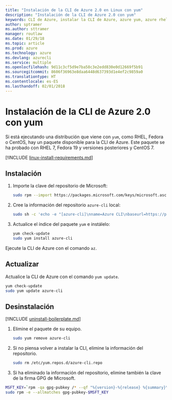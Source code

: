```yaml
---
title: "Instalación de la CLI de Azure 2.0 en Linux con yum"
description: "Instalación de la CLI de Azure 2.0 con yum"
keywords: CLI de Azure, instalar la CLI de Azure, azure yum, azure rhel, azure fedora, azure centos
author: sptramer
ms.author: sttramer
manager: routlaw
ms.date: 01/29/18
ms.topic: article
ms.prod: azure
ms.technology: azure
ms.devlang: azurecli
ms.service: multiple
ms.openlocfilehash: 9d11c3cf5d9e7ba58c3e2edd830e0d12669f5b91
ms.sourcegitcommit: 8606f36963e8daa6448d637393d1e4ef2c9859a0
ms.translationtype: HT
ms.contentlocale: es-ES
ms.lasthandoff: 02/01/2018
---
```

# <a name="install-azure-cli-20-with-yum"></a>Instalación de la CLI de Azure 2.0 con yum

Si está ejecutando una distribución que viene con `yum`, como RHEL, Fedora o CentOS, hay un paquete disponible para la CLI de Azure. Este paquete se ha probado con RHEL 7, Fedora 19 y versiones posteriores y CentOS 7.

[!INCLUDE [linux-install-requirements.md](includes/linux-install-requirements.md)]

## <a name="install"></a>Instalación

1. Importe la clave del repositorio de Microsoft:

   ```bash
   sudo rpm --import https://packages.microsoft.com/keys/microsoft.asc
   ```

2. Cree la información del repositorio `azure-cli` local:

   ```bash
   sudo sh -c 'echo -e "[azure-cli]\nname=Azure CLI\nbaseurl=https://packages.microsoft.com/yumrepos/azure-cli\nenabled=1\ngpgcheck=1\ngpgkey=https://packages.microsoft.com/keys/microsoft.asc" > /etc/yum.repos.d/azure-cli.repo'
   ```

3. Actualice el índice del paquete `yum` e instálelo:

   ```bash
   yum check-update
   sudo yum install azure-cli
   ```

Ejecute la CLI de Azure con el comando `az`.

## <a name="update"></a>Actualizar

Actualice la CLI de Azure con el comando `yum update`.

```bash
yum check-update
sudo yum update azure-cli
```

## <a name="uninstall"></a>Desinstalación

[!INCLUDE [uninstall-boilerplate.md](includes/uninstall-boilerplate.md)]

1. Elimine el paquete de su equipo.

   ```bash
   sudo yum remove azure-cli
   ```

2. Si no piensa volver a instalar la CLI, elimine la información del repositorio.

   ```bash
   sudo rm /etc/yum.repos.d/azure-cli.repo
   ```

3. Si ha eliminado la información del repositorio, elimine también la clave de la firma GPG de Microsoft.

  ```bash
  MSFT_KEY=`rpm -qa gpg-pubkey /* --qf "%{version}-%{release} %{summary}\n" | grep Microsoft | awk '{print $1}'`
  sudo rpm -e --allmatches gpg-pubkey-$MSFT_KEY
  ```
